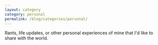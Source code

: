 ```yaml
---
layout: category
category: personal
permalink: /blog/categories/personal/
---
```

Rants, life updates, or other personal experiences of mine that I'd like to share with the world.
